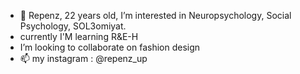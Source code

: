 - 👋 Repenz, 22 years old,
 I’m interested in Neuropsychology, Social Psychology, SOL3omiyat.
 - currently  I'M learning R&E-H
- I’m looking to collaborate on fashion design
- 📫 my instagram : @repenz_up

<!---
Repenz/Repenz is a ✨ special ✨ repository because its `README.md` (this file) appears on your GitHub profile.
You can click the Preview link to take a look at your changes.
--->
